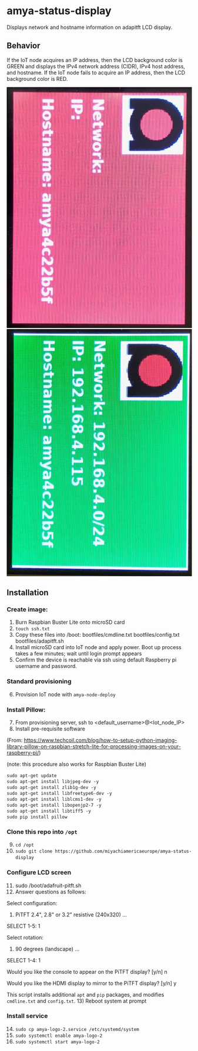 # amya-status-display

Displays network and hostname information on adapitft LCD display.  

## Behavior
If the IoT node acquires an IP address, then the LCD background color is GREEN and displays the IPv4 network address (CIDR), IPv4 host address, and hostname.  If the IoT node fails to acquire an IP address, then the LCD background color is RED.

![No connection](https://github.com/miyachiamericaeurope/amya-status-display/blob/media/NoConnection.jpg)
![OK connection](https://github.com/miyachiamericaeurope/amya-status-display/blob/media/Connection.jpg)



## Installation

### Create image:
1) Burn Raspbian Buster Lite onto microSD card
2) `touch ssh.txt`
3) Copy these files into /boot:
  bootfiles/cmdline.txt
  bootfiles/config.txt
  bootfiles/adapitft.sh
4) Install microSD card into IoT node and apply power. Boot up process takes a few minutes; wait until login prompt appears
5) Confirm the device is reachable via ssh using default Raspberry pi username and password.

### Standard provisioning
6) Provision IoT node with `amya-node-deploy`

### Install Pillow:
7) From provisioning server, ssh to <default_username>@<Iot_node_IP>
8) Install pre-requisite software

(From: https://www.techcoil.com/blog/how-to-setup-python-imaging-library-pillow-on-raspbian-stretch-lite-for-processing-images-on-your-raspberry-pi/)

(note: this procedure also works for Raspbian Buster Lite)
```
sudo apt-get update
sudo apt-get install libjpeg-dev -y
sudo apt-get install zlib1g-dev -y
sudo apt-get install libfreetype6-dev -y
sudo apt-get install liblcms1-dev -y
sudo apt-get install libopenjp2-7 -y
sudo apt-get install libtiff5 -y
sudo pip install pillow
```
### Clone this repo into `/opt`
9) `cd /opt`
10) `sudo git clone https://github.com/miyachiamericaeurope/amya-status-display`

### Configure LCD screen
11) sudo /boot/adafruit-pitft.sh
12) Answer questions as follows:

  Select configuration:
  1. PiTFT 2.4", 2.8" or 3.2" resistive (240x320)
  ...

  SELECT 1-5: 1

  Select rotation:
  1. 90 degrees (landscape)
  ...

  SELECT 1-4: 1

  Would you like the console to appear on the PiTFT display? [y/n]  n

  Would you like the HDMI display to mirror to the PiTFT display? [y/n] y

This script installs additional `apt` and `pip` packages, and modifies `cmdline.txt` and `config.txt`.
13) Reboot system at prompt

### Install service
14) `sudo cp amya-logo-2.service /etc/systemd/system`
15) `sudo systemctl enable amya-logo-2`
16) `sudo systemctl start amya-logo-2`

